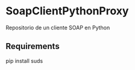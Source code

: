 SoapClientPythonProxy
=====================

Repositorio de un cliente SOAP en Python

## Requirements

pip install suds
